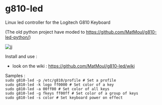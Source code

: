 # g810-led

Linux led controller for the Logitech G810 Keyboard

(The old python project have moded to https://github.com/MatMoul/g810-led-python/)

![jj](https://raw.githubusercontent.com/MatMoul/g810-led/master/pictures/logitech_g810-2.jpg)

Install and use :</br>
- look on the wiki : https://github.com/MatMoul/g810-led/wiki

Samples :</br>
`sudo g810-led -p /etc/g810/profile # Set a profile`</br>
`sudo g810-led -k logo ff0000 # Set color of a key`</br>
`sudo g810-led -a 00ff00 # Set color of all keys`</br>
`sudo g810-led -g fkeys ff00ff # Set color of a group of keys`</br>
`sudo g810-led -s color # Set keyboard power on effect`</br>

